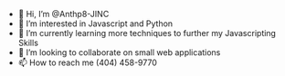 - 👋 Hi, I’m @Anthp8-JINC
- 👀 I’m interested in Javascript and Python
- 🌱 I’m currently learning more techniques to further my Javascripting Skills
- 💞️ I’m looking to collaborate on small web applications
- 📫 How to reach me (404) 458-9770

<!---
Anthp8-JINC/Anthp8-JINC is a ✨ special ✨ repository because its `README.md` (this file) appears on your GitHub profile.
You can click the Preview link to take a look at your changes.
--->
